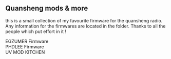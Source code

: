 <h2>Quansheng mods & more</h2>

this is a small collection of my favourite firmware for the quansheng radio.
Any information for the firmwares are located in the folder. Thanks to all the people which put effort in it !


EGZUMER Firmware
<br>
PHDLEE Firmware
<br>
UV MOD KITCHEN
